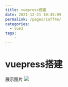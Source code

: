 ```yaml
---
title: vuepress搭建
date: 2021-12-21 10:45:09
permalink: /pages/1aff4e/
categories:
  - vue3
tags:
    -
---
```

# vuepress搭建
展示图片
![](https://cdn.jsdelivr.net/gh/xiayinghui/img/img/微信图片_20211230134921.jpg)